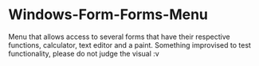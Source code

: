 # Windows-Form-Forms-Menu
Menu that allows access to several forms that have their respective functions, calculator, text editor and a paint. Something improvised to test functionality, please do not judge the visual :v
